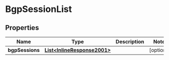 
# BgpSessionList

## Properties
Name | Type | Description | Notes
------------ | ------------- | ------------- | -------------
**bgpSessions** | [**List&lt;InlineResponse2001&gt;**](InlineResponse2001.md) |  |  [optional]



